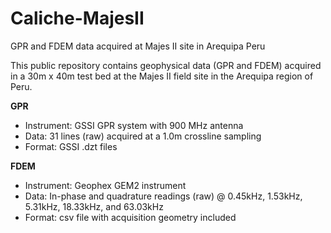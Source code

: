 # Caliche-MajesII
GPR and FDEM data acquired at Majes II site in Arequipa Peru

This public repository contains geophysical data (GPR and FDEM) acquired in a 30m x 40m test bed at the Majes II field site in the Arequipa region of Peru.

<b>GPR</b> 
* Instrument: GSSI GPR system with 900 MHz antenna
* Data: 31 lines (raw) acquired at a 1.0m crossline sampling
* Format: GSSI .dzt files

<b>FDEM</b> 
* Instrument: Geophex GEM2 instrument
* Data: In-phase and quadrature readings (raw) @ 0.45kHz, 1.53kHz, 5.31kHz, 18.33kHz, and 63.03kHz
* Format: csv file with acquisition geometry included
